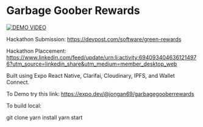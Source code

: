 # Garbage Goober Rewards

[![DEMO VIDEO](https://i.ytimg.com/an_webp/-6vDBPJc1Tk/mqdefault_6s.webp?du=3000&sqp=CO_FrZUG&rs=AOn4CLAPYSEZuvx9W5933VdiJ9hU7TudkA)](https://www.youtube.com/watch?v=-6vDBPJc1Tk&t=3s)

Hackathon Submission: https://devpost.com/software/green-rewards

Hackathon Placcement: https://www.linkedin.com/feed/update/urn:li:activity:6940934046361214976?utm_source=linkedin_share&utm_medium=member_desktop_web



Built using Expo React Native,  Clarifai, Cloudinary, IPFS, and Wallet Connect.

To Demo try this link: https://expo.dev/@jongan69/garbagegooberrewards

To build local:

git clone
yarn install
yarn start
